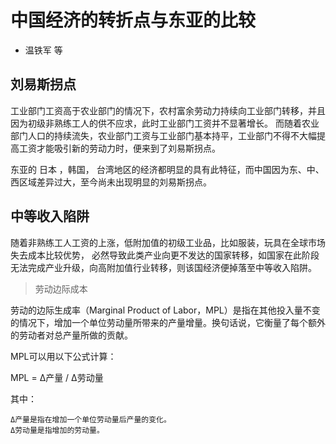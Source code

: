 # 中国经济的转折点与东亚的比较

- 温铁军 等

## 刘易斯拐点

工业部门工资高于农业部门的情况下，农村富余劳动力持续向工业部门转移，并且因为初级非熟练工人的供不应求，此时工业部门工资并不显著增长。
而随着农业部门人口的持续流失，农业部门工资与工业部门基本持平，工业部门不得不大幅提高工资才能吸引新的劳动力时，便来到了刘易斯拐点。

东亚的 日本 ，韩国， 台湾地区的经济都明显的具有此特征，而中国因为东、中、西区域差异过大，至今尚未出现明显的刘易斯拐点。

## 中等收入陷阱

随着非熟练工人工资的上涨，低附加值的初级工业品，比如服装，玩具在全球市场失去成本比较优势，
必然导致此类产业向更不发达的国家转移，如国家在此阶段无法完成产业升级，向高附加值行业转移，则该国经济便掉落至中等收入陷阱。


> 劳动边际成本

劳动的边际生成率（Marginal Product of Labor，MPL）是指在其他投入量不变的情况下，增加一个单位劳动量所带来的产量增量。换句话说，它衡量了每个额外的劳动者对总产量所做的贡献。

MPL可以用以下公式计算：

MPL = Δ产量 / Δ劳动量

其中：

    Δ产量是指在增加一个单位劳动量后产量的变化。
    Δ劳动量是指增加的劳动量。